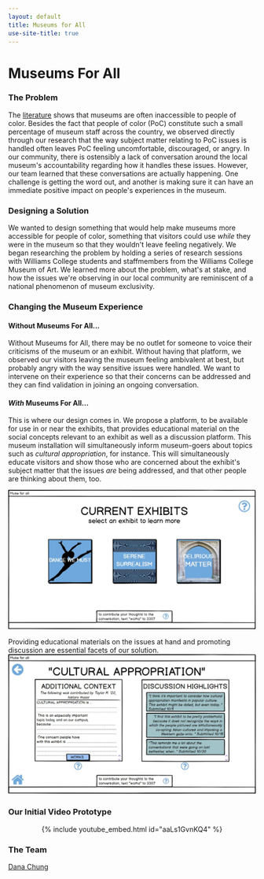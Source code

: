 ```yaml
---
layout: default
title: Museums for All 
use-site-title: true
---
```

# Museums For All

### The Problem
The [literature](https://news.artnet.com/art-world/mellon-foundation-museum-diversity-study-322299) shows that museums are often inaccessible to people of color. Besides the fact that people of color (PoC) constitute such a small percentage of museum staff across the country, we observed directly through our research that the way subject matter relating to PoC issues is handled often leaves PoC feeling uncomfortable, discouraged, or angry. In our community, there is ostensibly a lack of conversation around the local museum's accountability regarding how it handles these issues. However, our team learned that these conversations are actually happening. One challenge is getting the word out, and another is making sure it can have an immediate positive impact on people's experiences in the museum.

### Designing a Solution
We wanted to design something that would help make museums more accessible for people of color, something that visitors could use *while* they were in the museum so that they wouldn't leave feeling negatively. We began researching the problem by holding a series of research sessions with Williams College students and staffmembers from the Williams College Museum of Art. We learned more about the problem, what's at stake, and how the issues we're observing in our local community are reminiscent of a national phenomenon of museum exclusivity.

### Changing the Museum Experience
#### Without Museums For All...
Without Museums for All, there may be no outlet for someone to voice their criticisms of the museum or an exhibit. Without having that platform, we observed our visitors leaving the museum feeling ambivalent at best, but probably angry with the way sensitive issues were handled. We want to intervene on their experience so that their concerns can be addressed and they can find validation in joining an ongoing conversation.

#### *With* Museums For All...
This is where our design comes in. We propose a platform, to be available for use in or near the exhibits, that provides educational material on the social concepts relevant to an exhibit as well as a discussion platform. This museum installation will simultaneously inform museum-goers about topics such as *cultural appropriation*, for instance. This will simultaneously educate visitors and show those who are concerned about the exhibit's subject matter that the issues *are* being addressed, and that other people are thinking about them, too.

![Home Screen](/img/mockup_final/home.JPG)

Providing educational materials on the issues at hand and promoting discussion are essential facets of our solution.
![Context and Discussion](/img/mockup_final/context_and_discussion.JPG)

### Our Initial Video Prototype 

<p align="center">
{% include youtube_embed.html id="aaLs1GvnKQ4" %}
</p>

### The Team
[Dana Chung](https://danachung3.github.io/) 
